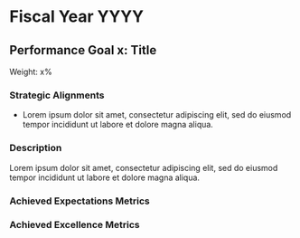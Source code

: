 # Fiscal Year YYYY #

## Performance Goal x: Title ##

Weight: x%

### Strategic Alignments ###

- Lorem ipsum dolor sit amet, consectetur adipiscing elit, sed do eiusmod tempor
  incididunt ut labore et dolore magna aliqua.

### Description ###

Lorem ipsum dolor sit amet, consectetur adipiscing elit, sed do eiusmod tempor
incididunt ut labore et dolore magna aliqua.

### Achieved Expectations Metrics ###

### Achieved Excellence Metrics ###
